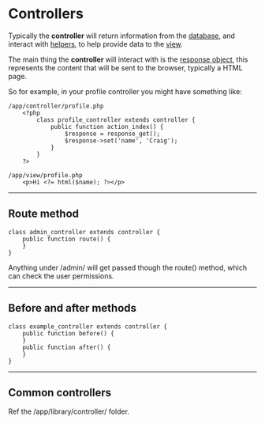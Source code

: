 
# Controllers

Typically the **controller** will return information from the [database](../../doc/system/database.md), and interact with [helpers](../../doc/helpers.md), to help provide data to the [view](../../doc/setup/views.md).

The main thing the **controller** will interact with is the [response object](../../doc/system/response.md), this represents the content that will be sent to the browser, typically a HTML page.

So for example, in your profile controller you might have something like:

	/app/controller/profile.php
		<?php
			class profile_controller extends controller {
				public function action_index() {
					$response = response_get();
					$response->set('name', 'Craig');
				}
			}
		?>

	/app/view/profile.php
		<p>Hi <?= html($name); ?></p>

---

## Route method

	class admin_controller extends controller {
		public function route() {
		}
	}

Anything under /admin/ will get passed though the route() method, which can check the user permissions.

---

## Before and after methods

	class example_controller extends controller {
		public function before() {
		}
		public function after() {
		}
	}

---

## Common controllers

Ref the /app/library/controller/ folder.
